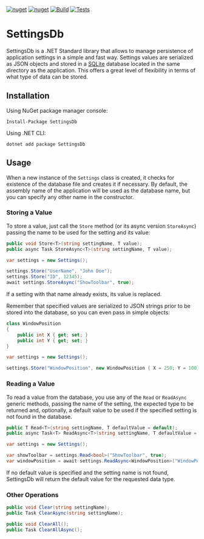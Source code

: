 [![nuget](https://img.shields.io/nuget/v/SettingsDb.svg)](https://www.nuget.org/packages/SettingsDb)
[![nuget](https://img.shields.io/nuget/dt/SettingsDb.svg)](https://www.nuget.org/packages/SettingsDb)
[![Build](https://github.com/igece/SettingsDb/actions/workflows/build.yml/badge.svg)](https://github.com/igece/SettingsDb/actions/workflows/build.yml)
[![Tests](https://github.com/igece/SettingsDb/actions/workflows/tests.yml/badge.svg)](https://github.com/igece/SettingsDb/actions/workflows/tests.yml)

# SettingsDb
SettingsDb is a .NET Standard library that allows to manage persistence of application settings in a simple and fast way. Settings values are serialized as JSON objects and stored in a [SQLite](http://sqlite.org) database located in the same directory as the application. This offers a great level of flexibility in terms of what type of data can be stored.


## Installation

Using NuGet package manager console:

```
Install-Package SettingsDb
```

Using .NET CLI:

```
dotnet add package SettingsDb
```


## Usage

When a new instance of the `Settings` class is created, it checks for existence of the database file and creates it if necessary. By default, the assembly name of the application will be used as the database name, but you can specify any other name in the constructor.

### Storing a Value

To store a value, just call the `Store` method (or its async version `StoreAsync`) passing the name to be used for the setting and its value:

``` C#
public void Store<T>(string settingName, T value);
public async Task StoreAsync<T>(string settingName, T value);
```
``` C#
var settings = new Settings();

settings.Store("UserName", "John Doe");
settings.Store("ID", 12345);
await settings.StoreAsync("ShowToolbar", true);
```

If a setting with that name already exists, its value is replaced.

Remember that specified values are serialized to JSON strings prior to be stored into the database, so you can even pass in simple objects:

``` C#
class WindowPosition
{
    public int X { get; set; }
    public int Y { get; set; }
}

var settings = new Settings();

settings.Store("WindowPosition", new WindowPosition { X = 250; Y = 100});
```

### Reading a Value

To read a value from the database, you use any of the `Read` or `ReadAsync` generic methods, passing the name of the setting, the expected type to be returned
and, optionally, a default value to be used if the specified setting is not found in the database.

``` C#
public T Read<T>(string settingName, T defaultValue = default);
public async Task<T> ReadAsync<T>(string settingName, T defaultValue = default);
```
``` C#
var settings = new Settings();

var showToolbar = settings.Read<bool>("ShowToolbar", true);
var windowPosition = await settings.ReadAsync<WindowPosition>("WindowPosition");
```

If no default value is specified and the setting name is not found, SettingsDb will return the default value for the requested data type.

### Other Operations

```  C#
public void Clear(string settingName);
public Task ClearAsync(string settingName);
```
```  C#
public void ClearAll();
public Task ClearAllAsync();
```
